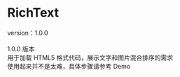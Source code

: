 # RichText
version：1.0.0<br><br>
1.0.0 版本<br>
用于加载 HTML5 格式代码，展示文字和图片混合排序的需求<br>
使用起来并不是太难，具体步骤请参考 Demo<br><br><br><br>
